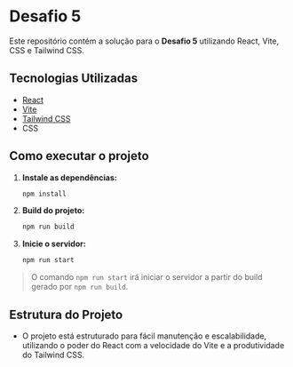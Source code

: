 # Desafio 5

Este repositório contém a solução para o **Desafio 5** utilizando React, Vite, CSS e Tailwind CSS.

## Tecnologias Utilizadas

- [React](https://react.dev/)
- [Vite](https://vitejs.dev/)
- [Tailwind CSS](https://tailwindcss.com/)
- CSS

## Como executar o projeto

1. **Instale as dependências:**
   ```bash
   npm install
   ```

2. **Build do projeto:**
   ```bash
   npm run build
   ```

3. **Inicie o servidor:**
   ```bash
   npm run start
   ```

> O comando `npm run start` irá iniciar o servidor a partir do build gerado por `npm run build`.

## Estrutura do Projeto

- O projeto está estruturado para fácil manutenção e escalabilidade, utilizando o poder do React com a velocidade do Vite e a produtividade do Tailwind CSS.
